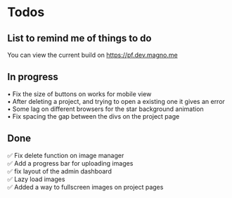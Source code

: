 # Todos

## List to remind me of things to do
You can view the current build on https://pf.dev.magno.me

## In progress
• Fix the size of buttons on works for mobile view <br>
• After deleting a project, and trying to open a existing one it gives an error <br>
• Some lag on different browsers for the star background animation <br>
• Fix spacing the gap between the divs on the project page <br>


## Done

✅ Fix delete function on image manager <br>
✅ Add a progress bar for uploading images <br>
✅ fix layout of the admin dashboard <br>
✅ Lazy load images <br> 
✅ Added a way to fullscreen images on project pages <br>
